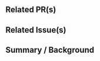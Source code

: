 ## Related PR(s)

<!--
Delete this section if there are no related PRs.
-->

## Related Issue(s)

<!--
Delete this section if there is no Issue this PR attempts to resolve or make progress on.
-->

## Summary / Background

<!--
Use this section to give a high level overview of the "why" and "what" for your changes.
-->


